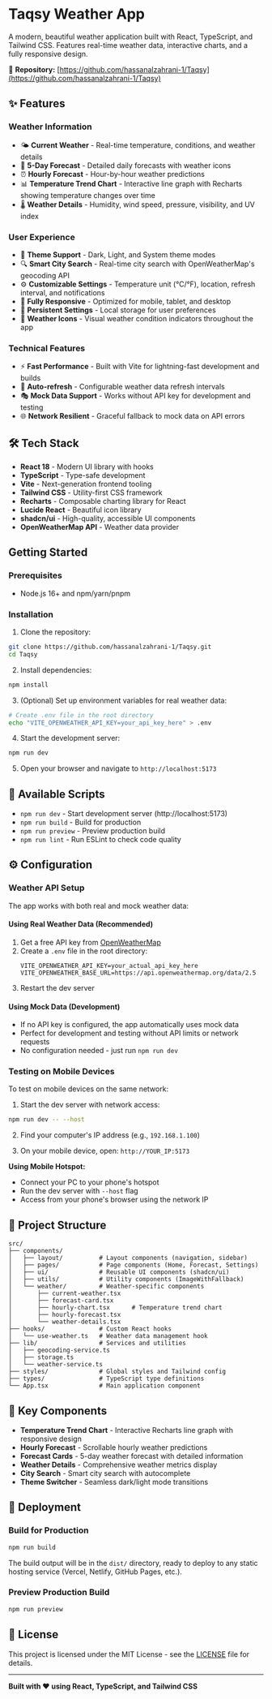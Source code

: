 # Taqsy Weather App

A modern, beautiful weather application built with React, TypeScript, and Tailwind CSS. Features real-time weather data, interactive charts, and a fully responsive design.

🔗 **Repository:** [https://github.com/hassanalzahrani-1/Taqsy](https://github.com/hassanalzahrani-1/Taqsy)

## ✨ Features

### Weather Information
- 🌤️ **Current Weather** - Real-time temperature, conditions, and weather details
- 📅 **5-Day Forecast** - Detailed daily forecasts with weather icons
- ⏰ **Hourly Forecast** - Hour-by-hour weather predictions
- 📊 **Temperature Trend Chart** - Interactive line graph with Recharts showing temperature changes over time
- 🌡️ **Weather Details** - Humidity, wind speed, pressure, visibility, and UV index

### User Experience
- 🎨 **Theme Support** - Dark, Light, and System theme modes
- 🔍 **Smart City Search** - Real-time city search with OpenWeatherMap's geocoding API
- ⚙️ **Customizable Settings** - Temperature unit (°C/°F), location, refresh interval, and notifications
- 📱 **Fully Responsive** - Optimized for mobile, tablet, and desktop
- 💾 **Persistent Settings** - Local storage for user preferences
- 🎯 **Weather Icons** - Visual weather condition indicators throughout the app

### Technical Features
- ⚡ **Fast Performance** - Built with Vite for lightning-fast development and builds
- 🔄 **Auto-refresh** - Configurable weather data refresh intervals
- 🎭 **Mock Data Support** - Works without API key for development and testing
- 🌐 **Network Resilient** - Graceful fallback to mock data on API errors

## 🛠️ Tech Stack

- **React 18** - Modern UI library with hooks
- **TypeScript** - Type-safe development
- **Vite** - Next-generation frontend tooling
- **Tailwind CSS** - Utility-first CSS framework
- **Recharts** - Composable charting library for React
- **Lucide React** - Beautiful icon library
- **shadcn/ui** - High-quality, accessible UI components
- **OpenWeatherMap API** - Weather data provider

## Getting Started

### Prerequisites

- Node.js 16+ and npm/yarn/pnpm

### Installation

1. Clone the repository:
```bash
git clone https://github.com/hassanalzahrani-1/Taqsy.git
cd Taqsy
```

2. Install dependencies:
```bash
npm install
```

3. (Optional) Set up environment variables for real weather data:
```bash
# Create .env file in the root directory
echo "VITE_OPENWEATHER_API_KEY=your_api_key_here" > .env
```

4. Start the development server:
```bash
npm run dev
```

5. Open your browser and navigate to `http://localhost:5173`

## 📜 Available Scripts

- `npm run dev` - Start development server (http://localhost:5173)
- `npm run build` - Build for production
- `npm run preview` - Preview production build
- `npm run lint` - Run ESLint to check code quality

## ⚙️ Configuration

### Weather API Setup

The app works with both real and mock weather data:

#### Using Real Weather Data (Recommended)
1. Get a free API key from [OpenWeatherMap](https://openweathermap.org/api)
2. Create a `.env` file in the root directory:
   ```env
   VITE_OPENWEATHER_API_KEY=your_actual_api_key_here
   VITE_OPENWEATHER_BASE_URL=https://api.openweathermap.org/data/2.5
   ```
3. Restart the dev server

#### Using Mock Data (Development)
- If no API key is configured, the app automatically uses mock data
- Perfect for development and testing without API limits or network requests
- No configuration needed - just run `npm run dev`

### Testing on Mobile Devices

To test on mobile devices on the same network:

1. Start the dev server with network access:
```bash
npm run dev -- --host
```

2. Find your computer's IP address (e.g., `192.168.1.100`)

3. On your mobile device, open: `http://YOUR_IP:5173`

**Using Mobile Hotspot:**
- Connect your PC to your phone's hotspot
- Run the dev server with `--host` flag
- Access from your phone's browser using the network IP

## 📁 Project Structure

```
src/
├── components/
│   ├── layout/          # Layout components (navigation, sidebar)
│   ├── pages/           # Page components (Home, Forecast, Settings)
│   ├── ui/              # Reusable UI components (shadcn/ui)
│   ├── utils/           # Utility components (ImageWithFallback)
│   └── weather/         # Weather-specific components
│       ├── current-weather.tsx
│       ├── forecast-card.tsx
│       ├── hourly-chart.tsx      # Temperature trend chart
│       ├── hourly-forecast.tsx
│       └── weather-details.tsx
├── hooks/               # Custom React hooks
│   └── use-weather.ts   # Weather data management hook
├── lib/                 # Services and utilities
│   ├── geocoding-service.ts
│   ├── storage.ts
│   └── weather-service.ts
├── styles/              # Global styles and Tailwind config
├── types/               # TypeScript type definitions
└── App.tsx              # Main application component
```

## 🎨 Key Components

- **Temperature Trend Chart** - Interactive Recharts line graph with responsive design
- **Hourly Forecast** - Scrollable hourly weather predictions
- **Forecast Cards** - 5-day weather forecast with detailed information
- **Weather Details** - Comprehensive weather metrics display
- **City Search** - Smart city search with autocomplete
- **Theme Switcher** - Seamless dark/light mode transitions

## 🚀 Deployment

### Build for Production

```bash
npm run build
```

The build output will be in the `dist/` directory, ready to deploy to any static hosting service (Vercel, Netlify, GitHub Pages, etc.).

### Preview Production Build

```bash
npm run preview
```

## 📝 License

This project is licensed under the MIT License - see the [LICENSE](LICENSE) file for details.

---

**Built with ❤️ using React, TypeScript, and Tailwind CSS**
